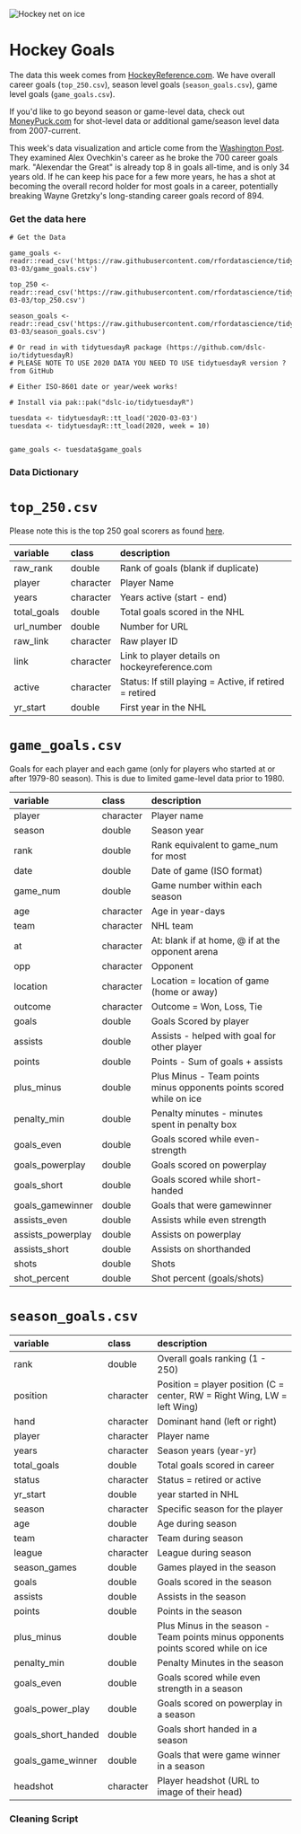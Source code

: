 ![Hockey net on ice](https://images.unsplash.com/photo-1515703407324-5f753afd8be8?ixlib=rb-1.2.1&ixid=eyJhcHBfaWQiOjEyMDd9&auto=format&fit=crop&w=2167&q=80)

# Hockey Goals

The data this week comes from [HockeyReference.com](https://www.hockey-reference.com/leaders/goals_career.html). We have overall career goals (`top_250.csv`), season level goals (`season_goals.csv`), game level goals (`game_goals.csv`).

If you'd like to go beyond season or game-level data, check out [MoneyPuck.com](http://moneypuck.com/data.htm) for shot-level data or additional game/season level data from 2007-current. 

This week's data visualization and article come from the [Washington Post](https://www.washingtonpost.com/graphics/2020/sports/capitals/ovechkin-700-goals/?utm_campaign=wp_graphics&utm_medium=social&utm_source=twitter). They examined Alex Ovechkin's career as he broke the 700 career goals mark. "Alexendar the Great" is already top 8 in goals all-time, and is only 34 years old. If he can keep his pace for a few more years, he has a shot at becoming the overall record holder for most goals in a career, potentially breaking Wayne Gretzky's long-standing career goals record of 894.

### Get the data here

```{r}
# Get the Data

game_goals <- readr::read_csv('https://raw.githubusercontent.com/rfordatascience/tidytuesday/master/data/2020/2020-03-03/game_goals.csv')

top_250 <- readr::read_csv('https://raw.githubusercontent.com/rfordatascience/tidytuesday/master/data/2020/2020-03-03/top_250.csv')

season_goals <- readr::read_csv('https://raw.githubusercontent.com/rfordatascience/tidytuesday/master/data/2020/2020-03-03/season_goals.csv')

# Or read in with tidytuesdayR package (https://github.com/dslc-io/tidytuesdayR)
# PLEASE NOTE TO USE 2020 DATA YOU NEED TO USE tidytuesdayR version ? from GitHub

# Either ISO-8601 date or year/week works!

# Install via pak::pak("dslc-io/tidytuesdayR")

tuesdata <- tidytuesdayR::tt_load('2020-03-03')
tuesdata <- tidytuesdayR::tt_load(2020, week = 10)


game_goals <- tuesdata$game_goals
```
### Data Dictionary

# `top_250.csv`

Please note this is the top 250 goal scorers as found [here](https://www.hockey-reference.com/leaders/goals_career.html).

|variable    |class     |description |
|:-----------|:---------|:-----------|
|raw_rank    |double    | Rank of goals (blank if duplicate) |
|player      |character | Player Name |
|years       |character | Years active (start - end) |
|total_goals |double    | Total goals scored in the NHL |
|url_number  |double    | Number for URL |
|raw_link    |character | Raw player ID |
|link        |character | Link to player details on hockeyreference.com |
|active      |character | Status: If still playing = Active, if retired = retired|
|yr_start    |double    |First year in the NHL |

# `game_goals.csv`

Goals for each player and each game (only for players who started at or after 1979-80 season). This is due to limited game-level data prior to 1980.

|variable          |class     |description |
|:-----------------|:---------|:-----------|
|player            |character | Player name |
|season            |double    | Season year |
|rank              |double    | Rank equivalent to game_num for most |
|date              |double    | Date of game (ISO format) |
|game_num          |double    | Game number within each season|
|age               |character | Age in year-days|
|team              |character | NHL team |
|at                |character | At: blank if at home, @ if at the opponent arena |
|opp               |character | Opponent |
|location          |character | Location = location of game (home or away) |
|outcome           |character | Outcome = Won, Loss, Tie |
|goals             |double    | Goals Scored by player|
|assists           |double    | Assists - helped with goal for other player |
|points            |double    | Points - Sum of goals + assists |
|plus_minus        |double    | Plus Minus - Team points minus opponents points scored while on ice|
|penalty_min       |double    | Penalty minutes - minutes spent in penalty box |
|goals_even        |double    | Goals scored while even-strength |
|goals_powerplay   |double    | Goals scored on powerplay |
|goals_short       |double    | Goals scored while short-handed|
|goals_gamewinner  |double    | Goals that were gamewinner|
|assists_even      |double    | Assists while even strength|
|assists_powerplay |double    | Assists on powerplay|
|assists_short     |double    | Assists on shorthanded|
|shots             |double    | Shots|
|shot_percent      |double    | Shot percent (goals/shots)|

# `season_goals.csv`

|variable           |class     |description |
|:------------------|:---------|:-----------|
|rank               |double    |Overall goals ranking (1 - 250)|
|position           |character | Position = player position (C = center, RW = Right Wing, LW = left Wing)|
|hand               |character |Dominant hand (left or right) |
|player             |character | Player name|
|years              |character | Season years (year-yr)|
|total_goals        |double    | Total goals scored in career |
|status             |character |Status = retired or active|
|yr_start           |double    | year started in NHL|
|season             |character | Specific season for the player|
|age                |double    |Age during season|
|team               |character | Team during season |
|league             |character |League during season|
|season_games       |double    |Games played in the season|
|goals              |double    |Goals scored in the season|
|assists            |double    |Assists in the season|
|points             |double    |Points in the season|
|plus_minus         |double    | Plus Minus in the season - Team points minus opponents points scored while on ice|
|penalty_min        |double    |Penalty Minutes in the season |
|goals_even         |double    |Goals scored while even strength in a season|
|goals_power_play   |double    |Goals scored on powerplay in a season|
|goals_short_handed |double    |Goals short handed in a season|
|goals_game_winner  |double    |Goals that were game winner in a season|
|headshot           |character | Player headshot (URL to image of their head) |

### Cleaning Script

